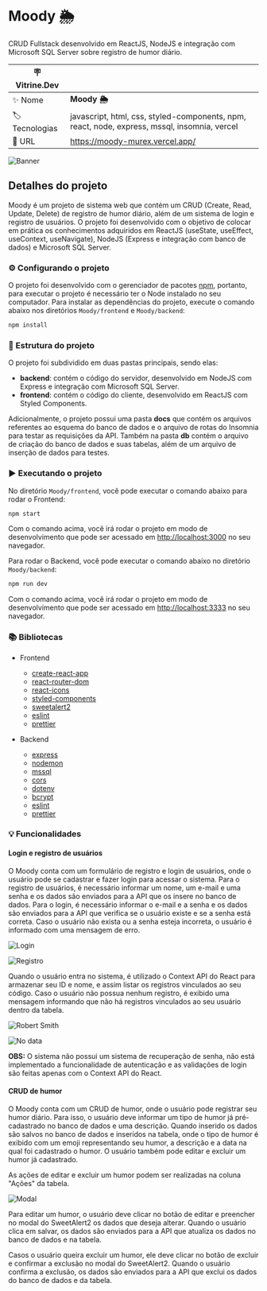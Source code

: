 # Moody 🌦️

CRUD Fullstack desenvolvido em ReactJS, NodeJS e integração com Microsoft SQL Server sobre registro de humor diário.

| :placard: Vitrine.Dev |     |
| -------------  | --- |
| :sparkles: Nome        | **Moody 🌦️**
| :label: Tecnologias | javascript, html, css, styled-components, npm, react, node, express, mssql, insomnia, vercel
| :rocket: URL         | https://moody-murex.vercel.app/

![Banner](https://github.com/lucassmaniotto/Moody/assets/101435037/ad96402b-8b4a-43b2-9fcb-01a6b4ca617c.png#vitrinedev)


## Detalhes do projeto

Moody é um projeto de sistema web que contém um CRUD (Create, Read, Update, Delete) de registro de humor diário, além de um sistema de login e registro de usuários. O projeto foi desenvolvido com o objetivo de colocar em prática os conhecimentos adquiridos em ReactJS (useState, useEffect, useContext, useNavigate), NodeJS (Express e integração com banco de dados) e Microsoft SQL Server.
### ⚙️ Configurando o projeto
O projeto foi desenvolvido com o gerenciador de pacotes [npm](https://www.npmjs.com/), portanto, para executar o projeto é necessário ter o Node instalado no seu computador. Para instalar as dependências do projeto, execute o comando abaixo nos diretórios `Moody/frontend` e `Moody/backend`:

```bash
npm install
```

### 📁 Estrutura do projeto
O projeto foi subdividido em duas pastas principais, sendo elas:
* **backend**: contém o código do servidor, desenvolvido em NodeJS com Express e integração com Microsoft SQL Server.
* **frontend**: contém o código do cliente, desenvolvido em ReactJS com Styled Components.

Adicionalmente, o projeto possui uma pasta **docs** que contém os arquivos referentes ao esquema do banco de dados e o arquivo de rotas do Insomnia para testar as requisições da API.
Também na pasta **db** contém o arquivo de criação do banco de dados e suas tabelas, além de um arquivo de inserção de dados para testes.

### ▶️ Executando o projeto
No diretório `Moody/frontend`, você pode executar o comando abaixo para rodar o Frontend:
```bash
npm start
```
Com o comando acima, você irá rodar o projeto em modo de desenvolvimento que pode ser acessado em [http://localhost:3000](http://localhost:3000) no seu navegador.

Para rodar o Backend, você pode executar o comando abaixo no diretório `Moody/backend`:
```bash
npm run dev
```

Com o comando acima, você irá rodar o projeto em modo de desenvolvimento que pode ser acessado em [http://localhost:3333](http://localhost:3333) no seu navegador.

### 📚 Bibliotecas
* Frontend
  * [create-react-app](https://www.npmjs.com/package/create-react-app)
  * [react-router-dom](https://www.npmjs.com/package/react-router-dom)
  * [react-icons](https://www.npmjs.com/package/react-icons)
  * [styled-components](https://www.npmjs.com/package/styled-components)
  * [sweetalert2](https://www.npmjs.com/package/sweetalert2)
  * [eslint](https://www.npmjs.com/package/eslint#installation-and-usage)
  * [prettier](https://prettier.io/)

* Backend
  * [express](https://www.npmjs.com/package/express)
  * [nodemon](https://www.npmjs.com/package/nodemon)
  * [mssql](https://www.npmjs.com/package/mssql)
  * [cors](https://www.npmjs.com/package/cors)
  * [dotenv](https://www.npmjs.com/package/dotenv)
  * [bcrypt](https://www.npmjs.com/package/bcrypt)
  * [eslint](https://www.npmjs.com/package/eslint#installation-and-usage)
  * [prettier](https://prettier.io/)

### 💡 Funcionalidades

#### Login e registro de usuários
O Moody conta com um formulário de registro e login de usuários, onde o usuário pode se cadastrar e fazer login para acessar o sistema. Para o registro de usuários, é necessário informar um nome, um e-mail e uma senha e os dados são enviados para a API que os insere no banco de dados. Para o login, é necessário informar o e-mail e a senha e os dados são enviados para a API que verifica se o usuário existe e se a senha está correta. Caso o usuário não exista ou a senha esteja incorreta, o usuário é informado com uma mensagem de erro.

![Login](https://github.com/lucassmaniotto/Moody/assets/101435037/672dbd02-8e64-4d0b-a913-9c96fffc49a7)

![Registro](https://github.com/lucassmaniotto/Moody/assets/101435037/ae951289-db0b-4c3d-8e5b-8fff67abf879)

Quando o usuário entra no sistema, é utilizado o Context API do React para armazenar seu ID e nome, e assim listar os registros vinculados ao seu código. Caso o usuário não possua nenhum registro, é exibido uma mensagem informando que não há registros vinculados ao seu usuário dentro da tabela.

![Robert Smith](https://github.com/lucassmaniotto/Moody/assets/101435037/ad96402b-8b4a-43b2-9fcb-01a6b4ca617c.png)

![No data](https://github.com/lucassmaniotto/Moody/assets/101435037/ae966fda-df25-4b6c-a95c-4d6cb4e5b7c2)

**OBS:** O sistema não possui um sistema de recuperação de senha, não está implementado a funcionalidade de autenticação e as validações de login são feitas apenas com o Context API do React.

#### CRUD de humor
O Moody conta com um CRUD de humor, onde o usuário pode registrar seu humor diário. Para isso, o usuário deve informar um tipo de humor já pré-cadastrado no banco de dados e uma descrição. Quando inserido os dados são salvos no banco de dados e inseridos na tabela, onde o tipo de humor é exibido com um emoji representando seu humor, a descrição e a data na qual foi cadastrado o humor. O usuário também pode editar e excluir um humor já cadastrado.

As ações de editar e excluir um humor podem ser realizadas na coluna "Ações" da tabela.

![Modal](https://github.com/lucassmaniotto/Moody/assets/101435037/dd50f1d4-07f0-4b86-8d2b-80e1e504415f)

Para editar um humor, o usuário deve clicar no botão de editar e preencher no modal do SweetAlert2 os dados que deseja alterar. Quando o usuário clica em salvar, os dados são enviados para a API que atualiza os dados no banco de dados e na tabela.

Casos o usuário queira excluir um humor, ele deve clicar no botão de excluir e confirmar a exclusão no modal do SweetAlert2. Quando o usuário confirma a exclusão, os dados são enviados para a API que exclui os dados do banco de dados e da tabela.
